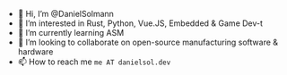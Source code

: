- 👋 Hi, I’m @DanielSolmann
- 👀 I’m interested in Rust, Python, Vue.JS, Embedded & Game Dev-t
- 🌱 I’m currently learning ASM
- 💞️ I’m looking to collaborate on open-source manufacturing software & hardware
- 📫 How to reach me `me AT danielsol.dev`

<!---
DanielSolmann/DanielSolmann is a ✨ special ✨ repository because its `README.md` (this file) appears on your GitHub profile.
You can click the Preview link to take a look at your changes.
--->
